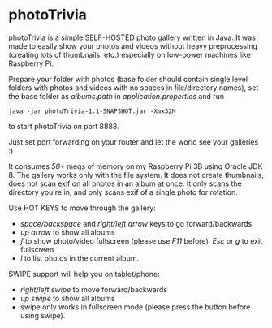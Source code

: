 # photoTrivia

photoTrivia  is a simple SELF-HOSTED photo gallery written in Java.
It was made to easily show your photos and videos without heavy preprocessing (creating lots of thumbnails, etc.)
especially on low-power machines like Raspberry Pi.

Prepare your folder with photos (base folder should contain single level folders with photos and videos
with no spaces in file/directory names), set the base folder as *albums.path* in *application.properties* and run

`java -jar photoTrivia-1.1-SNAPSHOT.jar -Xmx32M`

to start photoTrivia on port 8888. 

Just set port forwarding on your router and let the world see your galleries :)

It consumes *50+* megs of memory on my Raspberry Pi 3B using Oracle JDK 8.
The gallery works only with the file system. It does not create thumbnails,
does not scan exif on all photos in an album at once.
It only scans the directory you're in, and only scans exif of a single photo for rotation.

Use HOT KEYS to move through the gallery:

- *space/backspace* and *right/left arrow* keys to go forward/backwards
- *up arrow* to show all albums
- *f* to show photo/video fullscreen (please use *F11* before), *Esc* or *g* to exit fullscreen
- *l* to list photos in the current album.

SWIPE support will help you on tablet/phone:

- *right/left swipe* to move forward/backwards
- *up swipe* to show all albums
- swipe only works in fullscreen mode (please press the button before using swipe).
